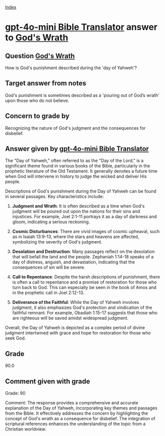 
[Index](../../index.md)
# [gpt-4o-mini Bible Translator](../../answering_models/gpt-4o-mini_Bible_Translator.md) answer to [God's Wrath](../../questions/God's_Wrath.md)

## Question [God's Wrath](../../questions/God's_Wrath.md)
How is God's punishment described during the 'day of Yahweh'?

## Target answer from notes
God's punishment is sometimes described as a 'pouring out of God’s wrath' upon those who do not believe.

## Concern to grade by
Recognizing the nature of God's judgment and the consequences for disbelief.

## Answer given by [gpt-4o-mini Bible Translator](../../answering_models/gpt-4o-mini_Bible_Translator.md)
The "Day of Yahweh," often referred to as the "Day of the Lord," is a significant theme found in various books of the Bible, particularly in the prophetic literature of the Old Testament. It generally denotes a future time when God will intervene in history to judge the wicked and deliver His people. 

Descriptions of God's punishment during the Day of Yahweh can be found in several passages. Key characteristics include:

1. **Judgment and Wrath**: It is often described as a time when God's judgment will be poured out upon the nations for their sins and injustices. For example, Joel 2:1-11 portrays it as a day of darkness and gloom, indicating a serious reckoning.

2. **Cosmic Disturbances**: There are vivid images of cosmic upheaval, such as in Isaiah 13:9-13, where the stars and heavens are affected, symbolizing the severity of God's judgment.

3. **Desolation and Destruction**: Many passages reflect on the desolation that will befall the land and the people. Zephaniah 1:14-18 speaks of a day of distress, anguish, and devastation, indicating that the consequences of sin will be severe.

4. **Call to Repentance**: Despite the harsh descriptions of punishment, there is often a call to repentance and a promise of restoration for those who turn back to God. This can especially be seen in the book of Amos and in the prophetic call in Joel 2:12-13.

5. **Deliverance of the Faithful**: While the Day of Yahweh involves judgment, it also emphasizes God's protection and vindication of the faithful remnant. For example, Obadiah 1:15-17 suggests that those who are righteous will be saved amidst widespread judgment.

Overall, the Day of Yahweh is depicted as a complex period of divine judgment intertwined with grace and hope for restoration for those who seek God.

## Grade
90.0

## Comment given with grade
Grade: 90

Comment: The response provides a comprehensive and accurate explanation of the Day of Yahweh, incorporating key themes and passages from the Bible. It effectively addresses the concern by highlighting the concept of God's wrath as a consequence for disbelief. The integration of scriptural references enhances the understanding of the topic from a Christian worldview.
